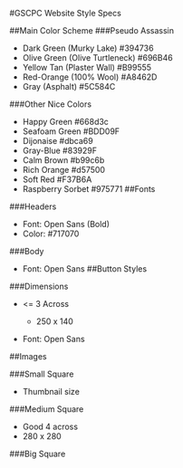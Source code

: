 #GSCPC Website Style Specs

##Main Color Scheme
###Pseudo Assassin
* Dark Green (Murky Lake) #394736
* Olive Green (Olive Turtleneck) #696B46
* Yellow Tan (Plaster Wall) #B99555
* Red-Orange (100% Wool) #A8462D
* Gray (Asphalt) #5C584C

###Other Nice Colors
* Happy Green #668d3c
* Seafoam Green #BDD09F
* Dijonaise #dbca69
* Gray-Blue #83929F
* Calm Brown #b99c6b
* Rich Orange #d57500
* Soft Red #F37B6A
* Raspberry Sorbet #975771
##Fonts

###Headers
* Font: Open Sans (Bold)
* Color: #717070

###Body
* Font: Open Sans
##Button Styles

###Dimensions
* <= 3 Across
	* 250 x 140

* Font: Open Sans

##Images

###Small Square
* Thumbnail size

###Medium Square
* Good 4 across
* 280 x 280

###Big Square
